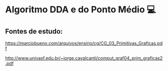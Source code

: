 # Algoritmo DDA e do Ponto Médio  :computer: 



## Fontes de estudo:

https://marciobueno.com/arquivos/ensino/cg/CG_03_Primitivas_Graficas.pdf

http://www.univasf.edu.br/~jorge.cavalcanti/comput_graf04_prim_graficas2.pdf




